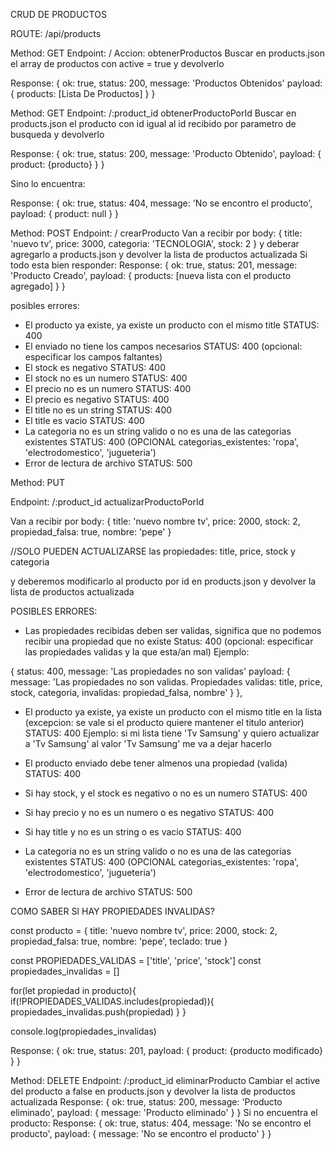 CRUD DE PRODUCTOS

ROUTE: /api/products

Method: GET
Endpoint: / 
Accion: obtenerProductos
Buscar en products.json el array de productos con active = true y devolverlo

Response:
{
    ok: true,
    status: 200,
    message: 'Productos Obtenidos'
    payload: {
        products: [Lista De Productos]
    }
}


Method: GET
Endpoint: /:product_id
obtenerProductoPorId
Buscar en products.json el producto con id igual al id recibido por parametro de busqueda y devolverlo

Response:
{
    ok: true,
    status: 200,
    message: 'Producto Obtenido',
    payload: {
        product: {producto}
    }
}

Sino lo encuentra:

Response:
{
    ok: true,
    status: 404,
    message: 'No se encontro el producto',
    payload: {
        product: null
    }
}

Method: POST
Endpoint: /
crearProducto
Van a recibir por body:
{
    title: 'nuevo tv',
    price: 3000,
    categoria: 'TECNOLOGIA',
    stock: 2
}
y deberar agregarlo a products.json y devolver la lista de productos actualizada
Si todo esta bien responder:
Response:
{
    ok: true,
    status: 201,
    message: 'Producto Creado',
    payload: {
        products: [nueva lista con el producto agregado]
    }
}

posibles errores:
- El producto ya existe, ya existe un producto con el mismo title STATUS: 400
- El enviado no tiene los campos necesarios STATUS: 400 (opcional: especificar los campos faltantes)
- El stock es negativo STATUS: 400
- El stock no es un numero STATUS: 400
- El precio no es un numero STATUS: 400
- El precio es negativo STATUS: 400
- El title no es un string STATUS: 400
- El title es vacio STATUS: 400
- La categoria no es un string valido o no es una de las categorias existentes STATUS: 400 (OPCIONAL categorias_existentes: 'ropa', 'electrodomestico', 'jugueteria')        
- Error de lectura de archivo STATUS: 500



Method: PUT

Endpoint: /:product_id
actualizarProductoPorId

Van a recibir por body:
{
    title: 'nuevo nombre tv',
    price: 2000,
    stock: 2,
    propiedad_falsa: true,
    nombre: 'pepe'
}

//SOLO PUEDEN ACTUALIZARSE las propiedades: title, price, stock y categoria


y deberemos modificarlo al producto por id en products.json y devolver la lista de productos actualizada

POSIBLES ERRORES:

- Las propiedades recibidas deben ser validas, significa que no podemos recibir una propiedad que no existe Status: 400 (opcional: especificar las propiedades validas y la que esta/an mal)
Ejemplo:

{
    status: 400,
    message: 'Las propiedades no son validas'
    payload: {
        message: 'Las propiedades no son validas. Propiedades validas: title, price, stock, categoria, invalidas: propiedad_falsa, nombre'
    }
},

- El producto ya existe, ya existe un producto con el mismo title en la lista (excepcion: se vale si el producto quiere mantener el titulo anterior) STATUS: 400
Ejemplo: si mi lista tiene 'Tv Samsung' y quiero actualizar a 'Tv Samsung' al valor 'Tv Samsung' me va a dejar hacerlo

- El producto enviado debe tener almenos una propiedad (valida) STATUS: 400
- Si hay stock, y el stock es negativo o no es un numero STATUS: 400
- Si hay precio y no es un numero o es negativo STATUS: 400
- Si hay title y no es un string o es vacio STATUS: 400
- La categoria no es un string valido o no es una de las categorias existentes STATUS: 400 (OPCIONAL categorias_existentes: 'ropa', 'electrodomestico', 'jugueteria')        
- Error de lectura de archivo STATUS: 500


COMO SABER SI HAY PROPIEDADES INVALIDAS?

const producto = {
    title: 'nuevo nombre tv',
    price: 2000,
    stock: 2,
    propiedad_falsa: true,
    nombre: 'pepe',
    teclado: true
}

const PROPIEDADES_VALIDAS = ['title', 'price', 'stock']
const propiedades_invalidas = []

for(let propiedad in producto){
    if(!PROPIEDADES_VALIDAS.includes(propiedad)){
        propiedades_invalidas.push(propiedad)
    }
}

console.log(propiedades_invalidas)

Response:
{
    ok: true,
    status: 201,
    payload: {
        product: {producto modificado}
    }
}

Method: DELETE
Endpoint: /:product_id
eliminarProducto
Cambiar el active del producto a false en products.json y devolver la lista de productos actualizada
Response:
{
    ok: true,
    status: 200,
    message: 'Producto eliminado',
    payload: {
        message: 'Producto eliminado'
    }
} 
Si no encuentra el producto:
Response:
{
    ok: true,
    status: 404,
    message: 'No se encontro el producto',
    payload: {
        message: 'No se encontro el producto'
    }
}


